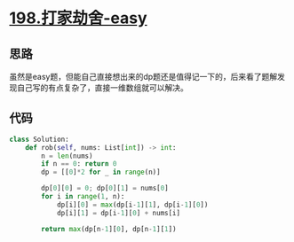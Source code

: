 # [198.打家劫舍-easy](https://leetcode-cn.com/problems/house-robber/)

## 思路
虽然是easy题，但能自己直接想出来的dp题还是值得记一下的，后来看了题解发现自己写的有点复杂了，直接一维数组就可以解决。

## 代码
```python
class Solution:
    def rob(self, nums: List[int]) -> int:
        n = len(nums)
        if n == 0: return 0
        dp = [[0]*2 for _ in range(n)]

        dp[0][0] = 0; dp[0][1] = nums[0]
        for i in range(1, n):
            dp[i][0] = max(dp[i-1][1], dp[i-1][0])
            dp[i][1] = dp[i-1][0] + nums[i]

        return max(dp[n-1][0], dp[n-1][1])
```
